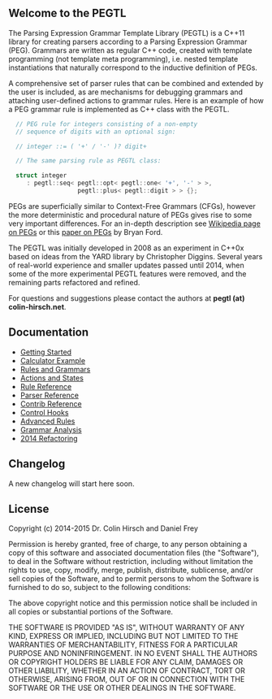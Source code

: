 ## Welcome to the PEGTL

The Parsing Expression Grammar Template Library (PEGTL) is a C++11 library for creating parsers according to a Parsing Expression Grammar (PEG).
Grammars are written as regular C++ code, created with template programming (not template meta programming), i.e. nested template instantiations that naturally correspond to the inductive definition of PEGs.

A comprehensive set of parser rules that can be combined and extended by the user is included, as are mechanisms for debugging grammars and attaching user-defined actions to grammar rules.
Here is an example of how a PEG grammar rule is implemented as C++ class with the PEGTL.

```c++
  // PEG rule for integers consisting of a non-empty
  // sequence of digits with an optional sign:

  // integer ::= ( '+' / '-' )? digit+

  // The same parsing rule as PEGTL class:

  struct integer
     : pegtl::seq< pegtl::opt< pegtl::one< '+', '-' > >,
                   pegtl::plus< pegtl::digit > > {};
```

PEGs are superficially similar to Context-Free Grammars (CFGs), however the more deterministic and procedural nature of PEGs gives rise to some very important differences.
For an in-depth description see [Wikipedia page on PEGs](http://en.wikipedia.org/wiki/Parsing_expression_grammar) or this [paper on PEGs](http://pdos.csail.mit.edu/~baford/packrat/popl04/peg-popl04.pdf) by Bryan Ford.

The PEGTL was initially developed in 2008 as an experiment in C++0x based on ideas from the YARD library by Christopher Diggins.
Several years of real-world experience and smaller updates passed until 2014, when some of the more experimental PEGTL features were removed, and the remaining parts refactored and refined.

For questions and suggestions please contact the authors at **pegtl (at) colin-hirsch.net**.

## Documentation

* [Getting Started](https://github.com/ColinH/PEGTL/wiki/Getting-Started)
* [Calculator Example](https://github.com/ColinH/PEGTL/wiki/Calculator-Example)
* [Rules and Grammars](https://github.com/ColinH/PEGTL/wiki/Rules-and-Grammars)
* [Actions and States](https://github.com/ColinH/PEGTL/wiki/Actions-and-States)
* [Rule Reference](https://github.com/ColinH/PEGTL/wiki/Rule-Reference)
* [Parser Reference](https://github.com/ColinH/PEGTL/wiki/Parser-Reference)
* [Contrib Reference](https://github.com/ColinH/PEGTL/wiki/Contrib-Reference)
* [Control Hooks](https://github.com/ColinH/PEGTL/wiki/Control-Hooks)
* [Advanced Rules](https://github.com/ColinH/PEGTL/wiki/Advanced-Rules)
* [Grammar Analysis](https://github.com/ColinH/PEGTL/wiki/Grammar-Analysis)
* [2014 Refactoring](https://github.com/ColinH/PEGTL/wiki/2014-Refactoring)

## Changelog

A new changelog will start here soon.

## License

Copyright (c) 2014-2015 Dr. Colin Hirsch and Daniel Frey

Permission is hereby granted, free of charge, to any person obtaining a copy of this software and associated documentation files (the "Software"), to deal in the Software without restriction, including without limitation the rights to use, copy, modify, merge, publish, distribute, sublicense, and/or sell copies of the Software, and to permit persons to whom the Software is furnished to do so, subject to the following conditions:

The above copyright notice and this permission notice shall be included in all copies or substantial portions of the Software.

THE SOFTWARE IS PROVIDED "AS IS", WITHOUT WARRANTY OF ANY KIND, EXPRESS OR IMPLIED, INCLUDING BUT NOT LIMITED TO THE WARRANTIES OF MERCHANTABILITY, FITNESS FOR A PARTICULAR PURPOSE AND NONINFRINGEMENT. IN NO EVENT SHALL THE AUTHORS OR COPYRIGHT HOLDERS BE LIABLE FOR ANY CLAIM, DAMAGES OR OTHER LIABILITY, WHETHER IN AN ACTION OF CONTRACT, TORT OR OTHERWISE, ARISING FROM, OUT OF OR IN CONNECTION WITH THE SOFTWARE OR THE USE OR OTHER DEALINGS IN THE SOFTWARE.
